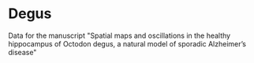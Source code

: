 # Degus
Data for the manuscript "Spatial maps and oscillations in the healthy hippocampus of Octodon degus, a natural model of sporadic Alzheimer’s disease"
